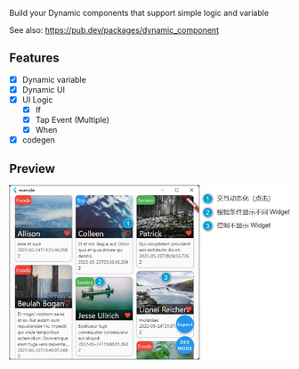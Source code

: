 Build your Dynamic components that support simple logic and variable

See also: https://pub.dev/packages/dynamic_component

## Features

- [x] Dynamic variable  
- [x] Dynamic UI  
- [x] UI Logic  
  - [x] If
  - [x] Tap Event (Multiple)
  - [x] When
- [x] codegen

## Preview

![](doc/assets/page_1.jpg)
